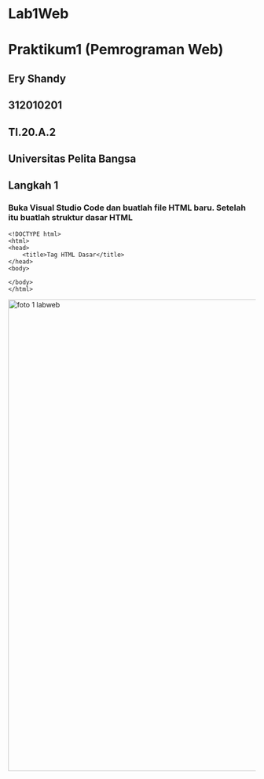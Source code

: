 # Lab1Web
# Praktikum1 (Pemrograman Web)

## Ery Shandy
## 312010201
## TI.20.A.2
## Universitas Pelita Bangsa


## Langkah 1
### Buka Visual Studio Code dan buatlah file HTML baru. Setelah itu buatlah struktur dasar HTML

```
<!DOCTYPE html>
<html>
<head>
    <title>Tag HTML Dasar</title>
</head>
<body>

</body>
</html>
```
<img width="960" alt="foto 1 labweb" src="https://user-images.githubusercontent.com/73053784/157254394-a6669926-88bc-480f-a94e-b7f378745796.png">
